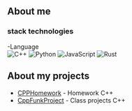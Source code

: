 ## About me 
### stack technologies
-Language<br>
![C++](https://img.shields.io/badge/c++-%2300599C.svg?style=for-the-badge&logo=c%2B%2B&logoColor=white)
![Python](https://img.shields.io/badge/python-3670A0?style=for-the-badge&logo=python&logoColor=ffdd54)
![JavaScript](https://img.shields.io/badge/javascript-%23323330.svg?style=for-the-badge&logo=javascript&logoColor=%23F7DF1E)
![Rust](https://img.shields.io/badge/rust-%23000000.svg?style=for-the-badge&logo=rust&logoColor=white)

## About my projects

-  [CPPHomework](https://github.com/Nikolayad/CPPHomework) - Homework C++
-  [CppFunkProject](https://github.com/Nikolayad/cppFuncProjects) - Class projects C++
